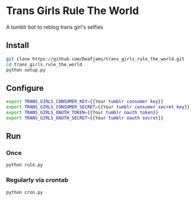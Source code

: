 # Trans Girls Rule The World

A tumblr bot to reblog trans girl's selfies

## Install
```bash
git clone https://github.com/Deafjams/trans_girls_rule_the_world.git
cd trans_girls_rule_the_world
python setup.py
```

## Configure
```bash
export TRANS_GIRLS_CONSUMER_KEY={{Your tumblr consumer key}}
export TRANS_GIRLS_CONSUMER_SECRET={{Your tumblr consumer secret key}}
export TRANS_GIRLS_OAUTH_TOKEN={{Your tumblr oauth token}}
export TRANS_GIRLS_OAUTH_SECRET={{Your tumblr oauth secret}}
```

## Run
### Once
```bash
python rule.py
```

### Regularly via crontab
```bash
python cron.py
```
